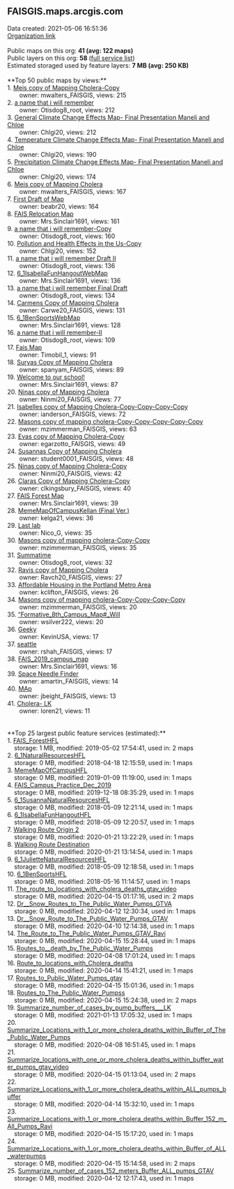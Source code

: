 <h2>FAISGIS.maps.arcgis.com</h2> Data created: 2021-05-06 16:51:36 <br /><a target='new' href='https://FAISGIS.maps.arcgis.com'>Organization link</a><br /><br />Public maps on this org: <b>41 (avg: 122 maps)</b><br />Public layers on this org: <b>58 </b>(<a target='new' href='https://services.arcgis.com/eI6NQc7WUj4evfgi/ArcGIS/rest/services'>full service list</a>)<br />Estimated storaged used by feature layers: <b>7 MB (avg: 250 KB)</b><br /><br />**Top 50 public maps by views:**<br />  1. <a target='new' href='https://www.arcgis.com/home/item.html?id=039a5616220b4a5099dcb49b0d03666f'>Meis copy of Mapping Cholera-Copy</a> <br />  &nbsp;&nbsp;&nbsp;&nbsp; &nbsp;&nbsp;owner: mwalters_FAISGIS, views: 215<br />  2. <a target='new' href='https://www.arcgis.com/home/item.html?id=3336a6431b6c434c81f2a942fddaa37e'>a name that i will remember</a> <br />  &nbsp;&nbsp;&nbsp;&nbsp; &nbsp;&nbsp;owner: Otisdog8_root, views: 212<br />  3. <a target='new' href='https://www.arcgis.com/home/item.html?id=cc48d57c2f8747368ddb6e3e4b3ce3f3'>General Climate Change Effects Map- Final Presentation Maneli and Chloe</a> <br />  &nbsp;&nbsp;&nbsp;&nbsp; &nbsp;&nbsp;owner: Chlgi20, views: 212<br />  4. <a target='new' href='https://www.arcgis.com/home/item.html?id=2b5a61ae80074f6d92260f8299e11924'>Temperature Climate Change Effects Map- Final Presentation Maneli and Chloe</a> <br />  &nbsp;&nbsp;&nbsp;&nbsp; &nbsp;&nbsp;owner: Chlgi20, views: 190<br />  5. <a target='new' href='https://www.arcgis.com/home/item.html?id=39c774e18d104a67a4677f2098370f61'>Precipitation Climate Change Effects Map- Final Presentation Maneli and Chloe</a> <br />  &nbsp;&nbsp;&nbsp;&nbsp; &nbsp;&nbsp;owner: Chlgi20, views: 174<br />  6. <a target='new' href='https://www.arcgis.com/home/item.html?id=4c5859be501245e19c138d84b566a387'>Meis copy of Mapping Cholera</a> <br />  &nbsp;&nbsp;&nbsp;&nbsp; &nbsp;&nbsp;owner: mwalters_FAISGIS, views: 167<br />  7. <a target='new' href='https://www.arcgis.com/home/item.html?id=7ef32393ce6448a7b85c6f638eb24476'>First Draft of Map</a> <br />  &nbsp;&nbsp;&nbsp;&nbsp; &nbsp;&nbsp;owner: beabr20, views: 164<br />  8. <a target='new' href='https://www.arcgis.com/home/item.html?id=d66a6a881f7a4ca58f5034c108c4d25b'>FAIS Relocation Map</a> <br />  &nbsp;&nbsp;&nbsp;&nbsp; &nbsp;&nbsp;owner: Mrs.Sinclair1691, views: 161<br />  9. <a target='new' href='https://www.arcgis.com/home/item.html?id=f8d219ecbde64bd88bb63cfa019e5c4c'>a name that i will remember-Copy</a> <br />  &nbsp;&nbsp;&nbsp;&nbsp; &nbsp;&nbsp;owner: Otisdog8_root, views: 160<br />  10. <a target='new' href='https://www.arcgis.com/home/item.html?id=247168e9baa34f35a45b5282a9d80ce8'>Pollution and Health Effects in the Us-Copy</a> <br />  &nbsp;&nbsp;&nbsp;&nbsp; &nbsp;&nbsp;owner: Chlgi20, views: 152<br />  11. <a target='new' href='https://www.arcgis.com/home/item.html?id=285ebc82c0a2450295b9cc33f0a0569c'>a name that i will remember Draft II</a> <br />  &nbsp;&nbsp;&nbsp;&nbsp; &nbsp;&nbsp;owner: Otisdog8_root, views: 136<br />  12. <a target='new' href='https://www.arcgis.com/home/item.html?id=79800cc418154165bbf119b340c57f01'>6_1IsabellaFunHangoutWebMap</a> <br />  &nbsp;&nbsp;&nbsp;&nbsp; &nbsp;&nbsp;owner: Mrs.Sinclair1691, views: 136<br />  13. <a target='new' href='https://www.arcgis.com/home/item.html?id=7e8e2a7b9ed34e36a96ef0b319f28f3f'>a name that i will remember Final Draft</a> <br />  &nbsp;&nbsp;&nbsp;&nbsp; &nbsp;&nbsp;owner: Otisdog8_root, views: 134<br />  14. <a target='new' href='https://www.arcgis.com/home/item.html?id=33a2c621943745c6bcd6a1e9510adcff'>Carmens Copy of Mapping Cholera</a> <br />  &nbsp;&nbsp;&nbsp;&nbsp; &nbsp;&nbsp;owner: Carwe20_FAISGIS, views: 131<br />  15. <a target='new' href='https://www.arcgis.com/home/item.html?id=28c9f17ee62744d7a3b1ffb403f91606'>6_1BenSportsWebMap</a> <br />  &nbsp;&nbsp;&nbsp;&nbsp; &nbsp;&nbsp;owner: Mrs.Sinclair1691, views: 128<br />  16. <a target='new' href='https://www.arcgis.com/home/item.html?id=3eae00764d2048e088e4cd4252e6da07'>a name that i will remember-II</a> <br />  &nbsp;&nbsp;&nbsp;&nbsp; &nbsp;&nbsp;owner: Otisdog8_root, views: 109<br />  17. <a target='new' href='https://www.arcgis.com/home/item.html?id=8dfdcf371add42efbd6770896c14fbf2'>Fais Map</a> <br />  &nbsp;&nbsp;&nbsp;&nbsp; &nbsp;&nbsp;owner: Timobil_1, views: 91<br />  18. <a target='new' href='https://www.arcgis.com/home/item.html?id=85bf3c4010b94825a68e4e90e166630a'>Suryas Copy of Mapping Cholera</a> <br />  &nbsp;&nbsp;&nbsp;&nbsp; &nbsp;&nbsp;owner: spanyam_FAISGIS, views: 89<br />  19. <a target='new' href='https://www.arcgis.com/home/item.html?id=a889462c7f1341fa92778c253996b314'>Welcome to our school!</a> <br />  &nbsp;&nbsp;&nbsp;&nbsp; &nbsp;&nbsp;owner: Mrs.Sinclair1691, views: 87<br />  20. <a target='new' href='https://www.arcgis.com/home/item.html?id=b273b810fd2745c1b6d2afbb6855cff0'>Ninas copy of Mapping Cholera</a> <br />  &nbsp;&nbsp;&nbsp;&nbsp; &nbsp;&nbsp;owner: Ninmi20_FAISGIS, views: 77<br />  21. <a target='new' href='https://www.arcgis.com/home/item.html?id=851294b71a00436fab493fd7a822e698'>Isabelles copy of Mapping Cholera-Copy-Copy-Copy-Copy</a> <br />  &nbsp;&nbsp;&nbsp;&nbsp; &nbsp;&nbsp;owner: ianderson_FAISGIS, views: 72<br />  22. <a target='new' href='https://www.arcgis.com/home/item.html?id=75aa49b2138147749ac2295de202e9b5'>Masons copy of mapping cholera-Copy-Copy-Copy-Copy-Copy</a> <br />  &nbsp;&nbsp;&nbsp;&nbsp; &nbsp;&nbsp;owner: mzimmerman_FAISGIS, views: 63<br />  23. <a target='new' href='https://www.arcgis.com/home/item.html?id=811005088dd84fbbab2080e67814369b'>Evas copy of Mapping Cholera-Copy</a> <br />  &nbsp;&nbsp;&nbsp;&nbsp; &nbsp;&nbsp;owner: egarzotto_FAISGIS, views: 49<br />  24. <a target='new' href='https://www.arcgis.com/home/item.html?id=ce4c0cb9eaad473d889013c372536ab8'>Susannas Copy of Mapping Cholera</a> <br />  &nbsp;&nbsp;&nbsp;&nbsp; &nbsp;&nbsp;owner: student0001_FAISGIS, views: 48<br />  25. <a target='new' href='https://www.arcgis.com/home/item.html?id=d8f81a0dad1c470fbfda841aed185f09'>Ninas copy of Mapping Cholera-Copy</a> <br />  &nbsp;&nbsp;&nbsp;&nbsp; &nbsp;&nbsp;owner: Ninmi20_FAISGIS, views: 42<br />  26. <a target='new' href='https://www.arcgis.com/home/item.html?id=f591add5765648ee8edb616c9d59d750'>Claras Copy of Mapping Cholera-Copy</a> <br />  &nbsp;&nbsp;&nbsp;&nbsp; &nbsp;&nbsp;owner: clkingsbury_FAISGIS, views: 40<br />  27. <a target='new' href='https://www.arcgis.com/home/item.html?id=c563aa7ceac44c17ad82901829a3d31b'>FAIS Forest Map</a> <br />  &nbsp;&nbsp;&nbsp;&nbsp; &nbsp;&nbsp;owner: Mrs.Sinclair1691, views: 39<br />  28. <a target='new' href='https://www.arcgis.com/home/item.html?id=8766f00337024b3ea8322126b7c49149'>MemeMapOfCampusKellan (Final Ver.)</a> <br />  &nbsp;&nbsp;&nbsp;&nbsp; &nbsp;&nbsp;owner: kelga21, views: 36<br />  29. <a target='new' href='https://www.arcgis.com/home/item.html?id=5d9709e79c4b4186a9c2625dfb27519f'>Last lab</a> <br />  &nbsp;&nbsp;&nbsp;&nbsp; &nbsp;&nbsp;owner: Nico_G, views: 35<br />  30. <a target='new' href='https://www.arcgis.com/home/item.html?id=8eb7656dc0ae458aa2cd1565f5fca562'>Masons copy of mapping cholera-Copy-Copy</a> <br />  &nbsp;&nbsp;&nbsp;&nbsp; &nbsp;&nbsp;owner: mzimmerman_FAISGIS, views: 35<br />  31. <a target='new' href='https://www.arcgis.com/home/item.html?id=e4daa29854a34a428cef496db7693a20'>Summatime</a> <br />  &nbsp;&nbsp;&nbsp;&nbsp; &nbsp;&nbsp;owner: Otisdog8_root, views: 32<br />  32. <a target='new' href='https://www.arcgis.com/home/item.html?id=87e3409a2dd24413ac2f128495224ea2'>Ravis copy of Mapping Cholera</a> <br />  &nbsp;&nbsp;&nbsp;&nbsp; &nbsp;&nbsp;owner: Ravch20_FAISGIS, views: 27<br />  33. <a target='new' href='https://www.arcgis.com/home/item.html?id=fcfae77451b94574bb1f32a1026f2875'>Affordable Housing in the Portland Metro Area</a> <br />  &nbsp;&nbsp;&nbsp;&nbsp; &nbsp;&nbsp;owner: kclifton_FAISGIS, views: 26<br />  34. <a target='new' href='https://www.arcgis.com/home/item.html?id=dcbe36d3bc4e465b8791e39f6c2718e4'>Masons copy of mapping cholera-Copy-Copy-Copy-Copy</a> <br />  &nbsp;&nbsp;&nbsp;&nbsp; &nbsp;&nbsp;owner: mzimmerman_FAISGIS, views: 20<br />  35. <a target='new' href='https://www.arcgis.com/home/item.html?id=ad92d2ace1c24571a9195797e04786f4'>“Formative_8th_Campus_Map#_Will</a> <br />  &nbsp;&nbsp;&nbsp;&nbsp; &nbsp;&nbsp;owner: wsilver222, views: 20<br />  36. <a target='new' href='https://www.arcgis.com/home/item.html?id=08cc18f538654d2084ad2946364c39f9'>Geeky</a> <br />  &nbsp;&nbsp;&nbsp;&nbsp; &nbsp;&nbsp;owner: KevinUSA, views: 17<br />  37. <a target='new' href='https://www.arcgis.com/home/item.html?id=2f41db087b614403b48eb232fbff327f'>seattle</a> <br />  &nbsp;&nbsp;&nbsp;&nbsp; &nbsp;&nbsp;owner: rshah_FAISGIS, views: 17<br />  38. <a target='new' href='https://www.arcgis.com/home/item.html?id=3b4531e888c34d668b33919e3d6b2563'>FAIS_2019_campus_map</a> <br />  &nbsp;&nbsp;&nbsp;&nbsp; &nbsp;&nbsp;owner: Mrs.Sinclair1691, views: 16<br />  39. <a target='new' href='https://www.arcgis.com/home/item.html?id=c4d86806e9a74fcda64eaffb2b72e921'>Space Needle Finder</a> <br />  &nbsp;&nbsp;&nbsp;&nbsp; &nbsp;&nbsp;owner: amartin_FAISGIS, views: 14<br />  40. <a target='new' href='https://www.arcgis.com/home/item.html?id=ddd16d23cf184dcc9817203fe5c29639'>MAp</a> <br />  &nbsp;&nbsp;&nbsp;&nbsp; &nbsp;&nbsp;owner: jbeight_FAISGIS, views: 13<br />  41. <a target='new' href='https://www.arcgis.com/home/item.html?id=97b01d87fdcd47f28520658299bd7e3d'>Cholera- LK</a> <br />  &nbsp;&nbsp;&nbsp;&nbsp; &nbsp;&nbsp;owner: loren21, views: 11<br /><br /><br />**Top 25 largest public feature services (estimated):**<br /> 1. <a target='new' href='https://www.arcgis.com/home/item.html?id=6ead1dc1b7244df19726dc59248d3463'>FAIS_ForestHFL</a><br /> &nbsp;&nbsp;&nbsp;&nbsp;storage: 1 MB, modified: 2019-05-02 17:54:41,  used in: 2 maps<br /> 2. <a target='new' href='https://www.arcgis.com/home/item.html?id=eb5d0ac44625408aadf9e2a020c7dd05'>6_1NaturalResourcesHFL</a><br /> &nbsp;&nbsp;&nbsp;&nbsp;storage: 0 MB, modified: 2018-04-18 12:15:59,  used in: 1 maps<br /> 3. <a target='new' href='https://www.arcgis.com/home/item.html?id=7b09db7552b740bc8bb8ac581cfcac99'>MemeMapOfCampusHFL</a><br /> &nbsp;&nbsp;&nbsp;&nbsp;storage: 0 MB, modified: 2019-01-09 11:19:00,  used in: 1 maps<br /> 4. <a target='new' href='https://www.arcgis.com/home/item.html?id=4906bd3edb854709a4c2625503a69c65'>FAIS_Campus_Practice_Dec_2019</a><br /> &nbsp;&nbsp;&nbsp;&nbsp;storage: 0 MB, modified: 2019-12-18 08:35:29,  used in: 1 maps<br /> 5. <a target='new' href='https://www.arcgis.com/home/item.html?id=9c4e20fff5254f649e408abd5afbb98c'>6_1SusannaNaturalResourcesHFL</a><br /> &nbsp;&nbsp;&nbsp;&nbsp;storage: 0 MB, modified: 2018-05-09 12:21:14,  used in: 1 maps<br /> 6. <a target='new' href='https://www.arcgis.com/home/item.html?id=614efc4e9c0d40fa956179d1160dc761'>6_1IsabellaFunHangoutHFL</a><br /> &nbsp;&nbsp;&nbsp;&nbsp;storage: 0 MB, modified: 2018-05-09 12:20:57,  used in: 1 maps<br /> 7. <a target='new' href='https://www.arcgis.com/home/item.html?id=c7df02f524f8497d8b38533e3d53703d'>Walking Route Origin 2</a><br /> &nbsp;&nbsp;&nbsp;&nbsp;storage: 0 MB, modified: 2020-01-21 13:22:29,  used in: 1 maps<br /> 8. <a target='new' href='https://www.arcgis.com/home/item.html?id=859b214eb00a422ca070c48ec1a3daae'>Walking Route Destination</a><br /> &nbsp;&nbsp;&nbsp;&nbsp;storage: 0 MB, modified: 2020-01-21 13:14:54,  used in: 1 maps<br /> 9. <a target='new' href='https://www.arcgis.com/home/item.html?id=98d496bc71ff46df8eed18d74cb0d38f'>6_1JulietteNaturalResourcesHFL</a><br /> &nbsp;&nbsp;&nbsp;&nbsp;storage: 0 MB, modified: 2018-05-09 12:18:58,  used in: 1 maps<br /> 10. <a target='new' href='https://www.arcgis.com/home/item.html?id=753d172957354269abfad67e480528bf'>6_1BenSportsHFL</a><br /> &nbsp;&nbsp;&nbsp;&nbsp;storage: 0 MB, modified: 2018-05-16 11:14:57,  used in: 1 maps<br /> 11. <a target='new' href='https://www.arcgis.com/home/item.html?id=277f0fd4c1af468fa63a3cb4ea4e5507'>The_route_to_locations_with_cholera_deaths_gtav_video</a><br /> &nbsp;&nbsp;&nbsp;&nbsp;storage: 0 MB, modified: 2020-04-15 01:17:16,  used in: 2 maps<br /> 12. <a target='new' href='https://www.arcgis.com/home/item.html?id=0f0a5b088d364bf9afe1f537375eb054'>Dr__Snow_Routes_to_The_Public_Water_Pumps_GTVA</a><br /> &nbsp;&nbsp;&nbsp;&nbsp;storage: 0 MB, modified: 2020-04-12 12:30:34,  used in: 1 maps<br /> 13. <a target='new' href='https://www.arcgis.com/home/item.html?id=6d88898287c84e89a825fc07b7073193'>Dr__Snow_Route_to_The_Public_Water_Pumps_GTAV</a><br /> &nbsp;&nbsp;&nbsp;&nbsp;storage: 0 MB, modified: 2020-04-10 12:14:38,  used in: 1 maps<br /> 14. <a target='new' href='https://www.arcgis.com/home/item.html?id=7ed2d586da70443e83bf2e747c35dcef'>The_Route_to_The_Public_Water_Pumps_GTAV_Ravi</a><br /> &nbsp;&nbsp;&nbsp;&nbsp;storage: 0 MB, modified: 2020-04-15 15:28:44,  used in: 1 maps<br /> 15. <a target='new' href='https://www.arcgis.com/home/item.html?id=85dc914de0c7422899f7af7c69ed46e6'>Routes_to__death_by_The_Public_Water_Pumps</a><br /> &nbsp;&nbsp;&nbsp;&nbsp;storage: 0 MB, modified: 2020-04-08 17:01:24,  used in: 1 maps<br /> 16. <a target='new' href='https://www.arcgis.com/home/item.html?id=183b3b2f5d2b4a6f927f5417c05daded'>Route_to_locations_with_Cholera_deaths</a><br /> &nbsp;&nbsp;&nbsp;&nbsp;storage: 0 MB, modified: 2020-04-14 15:41:21,  used in: 1 maps<br /> 17. <a target='new' href='https://www.arcgis.com/home/item.html?id=90721a567c48404b8ccdd5603013df38'>Routes_to_Public_Water_Pumps_gtav</a><br /> &nbsp;&nbsp;&nbsp;&nbsp;storage: 0 MB, modified: 2020-04-15 15:01:36,  used in: 1 maps<br /> 18. <a target='new' href='https://www.arcgis.com/home/item.html?id=81196a917de84408b6143f9619457267'>Routes_to_The_Public_Water_Pumpss</a><br /> &nbsp;&nbsp;&nbsp;&nbsp;storage: 0 MB, modified: 2020-04-15 15:24:38,  used in: 2 maps<br /> 19. <a target='new' href='https://www.arcgis.com/home/item.html?id=63c8c542b5f34866af1582be2aebe6b8'>Summarize_number_of_cases_by_pump_buffers___LK</a><br /> &nbsp;&nbsp;&nbsp;&nbsp;storage: 0 MB, modified: 2021-01-13 17:05:32,  used in: 1 maps<br /> 20. <a target='new' href='https://www.arcgis.com/home/item.html?id=68868b0190d74cf098bdd5884d17e9eb'>Summarize_Locations_with_1_or_more_cholera_deaths_within_Buffer_of_The_Public_Water_Pumps</a><br /> &nbsp;&nbsp;&nbsp;&nbsp;storage: 0 MB, modified: 2020-04-08 16:51:45,  used in: 1 maps<br /> 21. <a target='new' href='https://www.arcgis.com/home/item.html?id=e987077231344f8b85c9d37e43bff65f'>Summarize_locations_with_one_or_more_cholera_deaths_within_buffer_water_pumps_gtav_video</a><br /> &nbsp;&nbsp;&nbsp;&nbsp;storage: 0 MB, modified: 2020-04-15 01:13:04,  used in: 2 maps<br /> 22. <a target='new' href='https://www.arcgis.com/home/item.html?id=48b4608fe2ae479d8d5d3c21b5f80ccd'>Summarize_Locations_with_1_or_more_cholera_deaths_within_ALL_pumps_buffer</a><br /> &nbsp;&nbsp;&nbsp;&nbsp;storage: 0 MB, modified: 2020-04-14 15:32:10,  used in: 1 maps<br /> 23. <a target='new' href='https://www.arcgis.com/home/item.html?id=7b780db139704822a5bedfbd33000ea5'>Summarize_Locations_with_1_or_more_cholera_deaths_within_Buffer_152_m_All_Pumps_Ravi</a><br /> &nbsp;&nbsp;&nbsp;&nbsp;storage: 0 MB, modified: 2020-04-15 15:17:20,  used in: 1 maps<br /> 24. <a target='new' href='https://www.arcgis.com/home/item.html?id=215affd607b64f53a6219bde291e8a67'>Summarize_Locations_with_1_or_more_cholera_deaths_within_Buffer_of_ALL_waterpumps</a><br /> &nbsp;&nbsp;&nbsp;&nbsp;storage: 0 MB, modified: 2020-04-15 15:14:58,  used in: 2 maps<br /> 25. <a target='new' href='https://www.arcgis.com/home/item.html?id=a65f7935df7f490ba76bef1f8ace1bf9'>Summarize_number_of_cases_152_meters_Buffer_ALL_pumps_GTAV</a><br /> &nbsp;&nbsp;&nbsp;&nbsp;storage: 0 MB, modified: 2020-04-12 12:17:43,  used in: 1 maps<br />